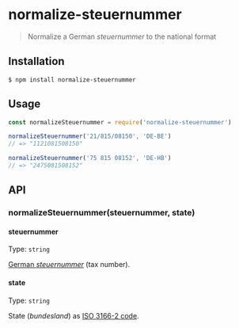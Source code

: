 # normalize-steuernummer

> Normalize a German *steuernummer* to the national format

## Installation

```console
$ npm install normalize-steuernummer
```

## Usage

```js
const normalizeSteuernummer = require('normalize-steuernummer')

normalizeSteuernummer('21/815/08150', 'DE-BE')
// => "1121081508150"

normalizeSteuernummer('75 815 08152', 'DE-HB')
// => "2475081508152"
```

## API

### normalizeSteuernummer(steuernummer, state)

#### steuernummer

Type: `string`

[German *steuernummer*](https://de.wikipedia.org/wiki/Steuernummer#Deutschland) (tax number).

#### state

Type: `string`

State (*bundesland*) as [ISO 3166-2 code](https://en.wikipedia.org/wiki/ISO_3166-2:DE).
